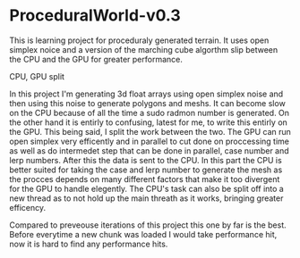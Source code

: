 # ProceduralWorld-v0.3

This is learning project for proceduraly generated terrain. It uses open simplex noice and a version of the marching cube algorthm slip between the CPU and the GPU for greater performance. 

CPU, GPU split

In this project I'm generating 3d float arrays using open simplex noise and then using this noise to generate polygons and meshs. It can become slow on the CPU because of all the time a sudo radmon number is generated. On the other hand it is entirly to confusing, latest for me, to write this entirly on the GPU. This being said, I split the work between the two. The GPU can run open simplex very efficently and in parallel to cut done on proccessing time as well as do intermedet step that can be done in parallel, case number and lerp numbers. After this the data is sent to the CPU. In this part the CPU is better suited for taking the case and lerp number to generate the mesh as the procces depends on many different factors that make it too divergent for the GPU to handle elegently. The CPU's task can also be split off into a new thread as to not hold up the main threath as it works, bringing greater efficency.

Compared to preveouse iterations of this project this one by far is the best. Before everytime a new chunk was loaded I would take performance hit, now it is hard to find any performance hits.
